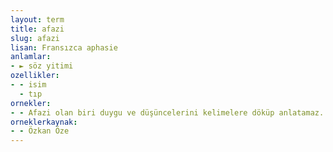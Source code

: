 ```yaml
---
layout: term
title: afazi
slug: afazi
lisan: Fransızca aphasie
anlamlar:
- ► söz yitimi
ozellikler:
- - isim
  - tıp
ornekler:
- - Afazi olan biri duygu ve düşüncelerini kelimelere döküp anlatamaz.
orneklerkaynak:
- - Özkan Öze
---
```

